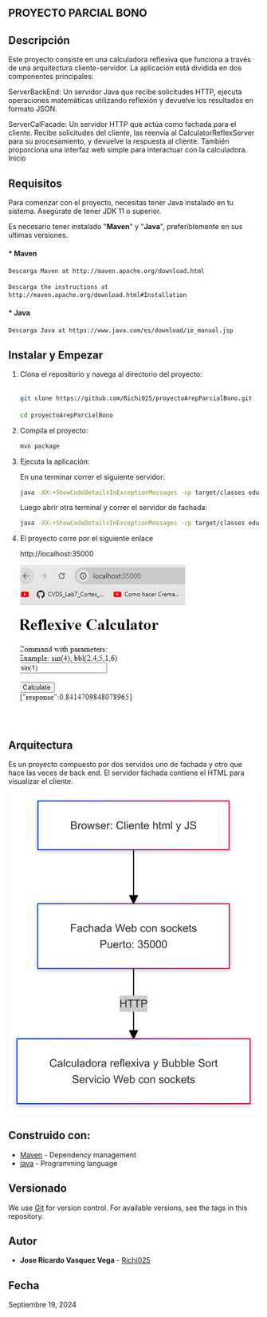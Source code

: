 ## PROYECTO PARCIAL BONO

## Descripción

Este proyecto consiste en una calculadora reflexiva que funciona a través de una arquitectura cliente-servidor. La aplicación está dividida en dos componentes principales:

ServerBackEnd: Un servidor Java que recibe solicitudes HTTP, ejecuta operaciones matemáticas utilizando reflexión y devuelve los resultados en formato JSON.

ServerCalFacade: Un servidor HTTP que actúa como fachada para el cliente. Recibe solicitudes del cliente, las reenvía al CalculatorReflexServer para su procesamiento, y devuelve la respuesta al cliente. También proporciona una interfaz web simple para interactuar con la calculadora.
Inicio



## Requisitos

Para comenzar con el proyecto, necesitas tener Java instalado en tu sistema. Asegúrate de tener JDK 11 o superior.

Es necesario tener instalado  "**Maven**" y "**Java**", preferiblemente en sus ultimas versiones.

#### * Maven
  ```
  Descarga Maven at http://maven.apache.org/download.html 

  Descarga the instructions at http://maven.apache.org/download.html#Installation
  ```
#### * Java

  ```
  Descarga Java at https://www.java.com/es/download/ie_manual.jsp
  ```


## Instalar y Empezar

1. Clona el repositorio y navega al directorio del proyecto:
    ```sh

    git clone https://github.com/Richi025/proyectoArepParcialBono.git 

    cd proyectoArepParcialBono
    ```

2. Compila el proyecto:
    ```sh
    mvn package
    ```

3. Ejecuta la aplicación:

    En una terminar correr el siguiente servidor:

    ```sh
    java -XX:+ShowCodeDetailsInExceptionMessages -cp target/classes edu.escuelaing.arep.ServerBackEnd
    ```
    Luego abrir otra terminal y correr el servidor de fachada:

    ```sh
    java -XX:+ShowCodeDetailsInExceptionMessages -cp target/classes edu.escuelaing.arep.ServerCalFacade
    ```
    


4. El proyecto corre por el siguiente enlace
    
     http://localhost:35000


    ![alt text](images/imagee.png)


## Arquitectura

Es un proyecto compuesto por dos servidos uno de fachada y otro que hace las veces de back end. El servidor fachada contiene el HTML para visualizar el cliente.

![alt text](<images/Untitled diagram-2024-09-20-033353.png>)

## Construido con:

* [Maven](https://maven.apache.org/) - Dependency management
* [java](https://www.java.com/es/) - Programming language

## Versionado

We use [Git](https://github.com/) for version control. For available versions, see the tags in this repository.

## Autor

* **Jose Ricardo Vasquez Vega** - [Richi025](https://github.com/Richi025)

## Fecha

Septiembre 19, 2024